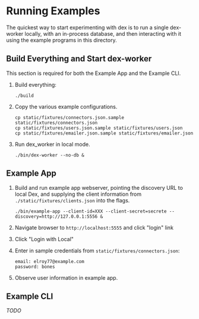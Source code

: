 Running Examples
===

The quickest way to start experimenting with dex is to run a single dex-worker
locally, with an in-process database, and then interacting with it using the
example programs in this directory.


## Build Everything and Start dex-worker

This section is required for both the Example App and the Example CLI. 

1. Build everything:
   ```
   ./build
   ```
   
1. Copy the various example configurations.
    ```
    cp static/fixtures/connectors.json.sample static/fixtures/connectors.json
    cp static/fixtures/users.json.sample static/fixtures/users.json
    cp static/fixtures/emailer.json.sample static/fixtures/emailer.json
    ```
    
1. Run dex_worker in local mode.
    ```
    ./bin/dex-worker --no-db &
    ```


## Example App

1. Build and run example app webserver, pointing the discovery URL to local Dex, and 
supplying the client information from `./static/fixtures/clients.json` into the flags.
   ```
   ./bin/example-app --client-id=XXX --client-secret=secrete --discovery=http://127.0.0.1:5556 &
   ```

1. Navigate browser to `http://localhost:5555` and click "login" link
1. Click "Login with Local"
1. Enter in sample credentials from `static/fixtures/connectors.json`:
   ```
   email: elroy77@example.com
   password: bones
   ```
1. Observe user information in example app.
  
## Example CLI
*TODO*
